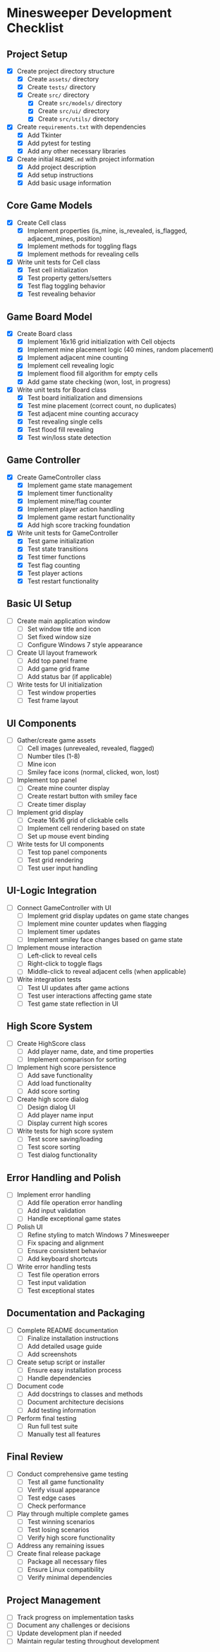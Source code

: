 # Minesweeper Development Checklist

## Project Setup
- [x] Create project directory structure
  - [x] Create `assets/` directory
  - [x] Create `tests/` directory
  - [x] Create `src/` directory
    - [x] Create `src/models/` directory
    - [x] Create `src/ui/` directory
    - [x] Create `src/utils/` directory
- [x] Create `requirements.txt` with dependencies
  - [x] Add Tkinter
  - [x] Add pytest for testing
  - [x] Add any other necessary libraries
- [x] Create initial `README.md` with project information
  - [x] Add project description
  - [x] Add setup instructions
  - [x] Add basic usage information

## Core Game Models
- [x] Create Cell class
  - [x] Implement properties (is_mine, is_revealed, is_flagged, adjacent_mines, position)
  - [x] Implement methods for toggling flags
  - [x] Implement methods for revealing cells
- [x] Write unit tests for Cell class
  - [x] Test cell initialization
  - [x] Test property getters/setters
  - [x] Test flag toggling behavior
  - [x] Test revealing behavior

## Game Board Model
- [x] Create Board class
  - [x] Implement 16x16 grid initialization with Cell objects
  - [x] Implement mine placement logic (40 mines, random placement)
  - [x] Implement adjacent mine counting
  - [x] Implement cell revealing logic
  - [x] Implement flood fill algorithm for empty cells
  - [x] Add game state checking (won, lost, in progress)
- [x] Write unit tests for Board class
  - [x] Test board initialization and dimensions
  - [x] Test mine placement (correct count, no duplicates)
  - [x] Test adjacent mine counting accuracy
  - [x] Test revealing single cells
  - [x] Test flood fill revealing
  - [x] Test win/loss state detection

## Game Controller
- [x] Create GameController class
  - [x] Implement game state management
  - [x] Implement timer functionality
  - [x] Implement mine/flag counter
  - [x] Implement player action handling
  - [x] Implement game restart functionality
  - [x] Add high score tracking foundation
- [x] Write unit tests for GameController
  - [x] Test game initialization
  - [x] Test state transitions
  - [x] Test timer functions
  - [x] Test flag counting
  - [x] Test player actions
  - [x] Test restart functionality

## Basic UI Setup
- [ ] Create main application window
  - [ ] Set window title and icon
  - [ ] Set fixed window size
  - [ ] Configure Windows 7 style appearance
- [ ] Create UI layout framework
  - [ ] Add top panel frame
  - [ ] Add game grid frame
  - [ ] Add status bar (if applicable)
- [ ] Write tests for UI initialization
  - [ ] Test window properties
  - [ ] Test frame layout

## UI Components
- [ ] Gather/create game assets
  - [ ] Cell images (unrevealed, revealed, flagged)
  - [ ] Number tiles (1-8)
  - [ ] Mine icon
  - [ ] Smiley face icons (normal, clicked, won, lost)
- [ ] Implement top panel
  - [ ] Create mine counter display
  - [ ] Create restart button with smiley face
  - [ ] Create timer display
- [ ] Implement grid display
  - [ ] Create 16x16 grid of clickable cells
  - [ ] Implement cell rendering based on state
  - [ ] Set up mouse event binding
- [ ] Write tests for UI components
  - [ ] Test top panel components
  - [ ] Test grid rendering
  - [ ] Test user input handling

## UI-Logic Integration
- [ ] Connect GameController with UI
  - [ ] Implement grid display updates on game state changes
  - [ ] Implement mine counter updates when flagging
  - [ ] Implement timer updates
  - [ ] Implement smiley face changes based on game state
- [ ] Implement mouse interaction
  - [ ] Left-click to reveal cells
  - [ ] Right-click to toggle flags
  - [ ] Middle-click to reveal adjacent cells (when applicable)
- [ ] Write integration tests
  - [ ] Test UI updates after game actions
  - [ ] Test user interactions affecting game state
  - [ ] Test game state reflection in UI

## High Score System
- [ ] Create HighScore class
  - [ ] Add player name, date, and time properties
  - [ ] Implement comparison for sorting
- [ ] Implement high score persistence
  - [ ] Add save functionality
  - [ ] Add load functionality
  - [ ] Add score sorting
- [ ] Create high score dialog
  - [ ] Design dialog UI
  - [ ] Add player name input
  - [ ] Display current high scores
- [ ] Write tests for high score system
  - [ ] Test score saving/loading
  - [ ] Test score sorting
  - [ ] Test dialog functionality

## Error Handling and Polish
- [ ] Implement error handling
  - [ ] Add file operation error handling
  - [ ] Add input validation
  - [ ] Handle exceptional game states
- [ ] Polish UI
  - [ ] Refine styling to match Windows 7 Minesweeper
  - [ ] Fix spacing and alignment
  - [ ] Ensure consistent behavior
  - [ ] Add keyboard shortcuts
- [ ] Write error handling tests
  - [ ] Test file operation errors
  - [ ] Test input validation
  - [ ] Test exceptional states

## Documentation and Packaging
- [ ] Complete README documentation
  - [ ] Finalize installation instructions
  - [ ] Add detailed usage guide
  - [ ] Add screenshots
- [ ] Create setup script or installer
  - [ ] Ensure easy installation process
  - [ ] Handle dependencies
- [ ] Document code
  - [ ] Add docstrings to classes and methods
  - [ ] Document architecture decisions
  - [ ] Add testing information
- [ ] Perform final testing
  - [ ] Run full test suite
  - [ ] Manually test all features

## Final Review
- [ ] Conduct comprehensive game testing
  - [ ] Test all game functionality
  - [ ] Verify visual appearance
  - [ ] Test edge cases
  - [ ] Check performance
- [ ] Play through multiple complete games
  - [ ] Test winning scenarios
  - [ ] Test losing scenarios
  - [ ] Verify high score functionality
- [ ] Address any remaining issues
- [ ] Create final release package
  - [ ] Package all necessary files
  - [ ] Ensure Linux compatibility
  - [ ] Verify minimal dependencies

## Project Management
- [ ] Track progress on implementation tasks
- [ ] Document any challenges or decisions
- [ ] Update development plan if needed
- [ ] Maintain regular testing throughout development
